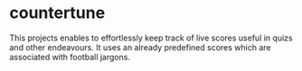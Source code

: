 # countertune
 This projects enables to effortlessly keep track of live scores useful in quizs and other endeavours.
 It uses an already predefined scores which are associated with football jargons.
